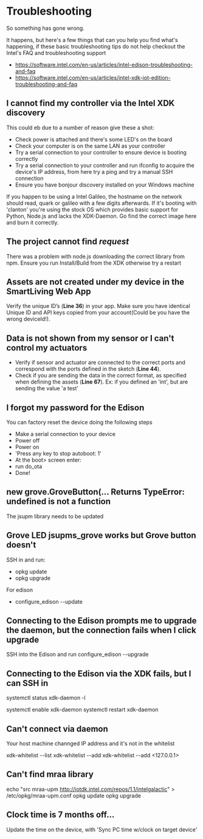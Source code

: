 # Troubleshooting
So something has gone wrong.

It happens, but here's a few things that can you help you find what's happening, if these basic troubleshooting tips do not help checkout the Intel's FAQ and troubleshooting support

- https://software.intel.com/en-us/articles/intel-edison-troubleshooting-and-faq
- https://software.intel.com/en-us/articles/intel-xdk-iot-edition-troubleshooting-and-faq

## I cannot find my controller via the Intel XDK discovery
This could eb due to a number of reason give these a shot:
- Check power is attached and there's some LED's on the board
- Check your computer is on the same LAN as your controller
- Try a serial connection to your controller to ensure device is booting correctly
- Try a serial connection to your controller and run ifconfig to acquire the device's IP address, from here try a ping and try a manual SSH connection
- Ensure you have bonjour discovery installed on your Windows machine

If you happen to be using a Intel Galileo, the hostname on the network should read, quark or galileo with a few digits afterwards. If it's booting with 'clanton' you're using the stock OS which provides basic support for Python, Node.js and lacks the XDK-Daemon. Go find the correct image here and burn it correctly.

## The project cannot find *request*
There was a problem with node.js downloading the correct library from npm. Ensure you run Install/Build from the XDK otherwise try a restart 

## Assets are not created under my device in the SmartLiving Web App

Verify the unique ID’s (**Line 36**) in your app. Make sure you have identical Unique ID and API keys copied from your account(Could be you have the wrong deviceId!).

## Data is not shown from my sensor or I can't control my actuators

- Verify if sensor and actuator are connected to the correct ports and correspond with the ports defined in the sketch (**Line 44**).
- Check if you are sending the data in the correct format, as specified when defining the assets (**Line 67**). Ex: if you defined an 'int', but are sending the value 'a test'

## I forgot my password for the Edison
You can factory reset the device  doing the following steps

- Make a serial connection to your device
- Power off
- Power on
- 'Press any key to stop autoboot: 1'
- At the boot> screen enter:
- run do_ota
- Done!

## new grove.GroveButton(... Returns TypeError: undefined is not a function  

The jsupm library needs to be updated


## Grove LED jsupms_grove works but Grove button doesn't
SSH in and run:

- opkg update
- opkg upgrade

For edison

- configure_edison --update

## Connecting to the Edison prompts me to upgrade the daemon, but the connection fails when I click upgrade

SSH into the Edison and run
configure_edison --upgrade

## Connecting to the Edison via the XDK fails, but I can SSH in

systemctl status xdk-daemon -l

systemctl enable xdk-daemon
systemctl restart xdk-daemon

## Can't connect via daemon
Your host machine channged IP address and it's not in the whitelist

xdk-whitelist --list 
xdk-whitelist --add <Your ip address>
xdk-whitelist --add <127.0.0.1>

## Can't find mraa library

echo "src mraa-upm http://iotdk.intel.com/repos/1.1/intelgalactic" > /etc/opkg/mraa-upm.conf
opkg update
opkg upgrade

## Clock time is 7 months off...

Update the time on the device, with 'Sync PC time w/clock on target device'


